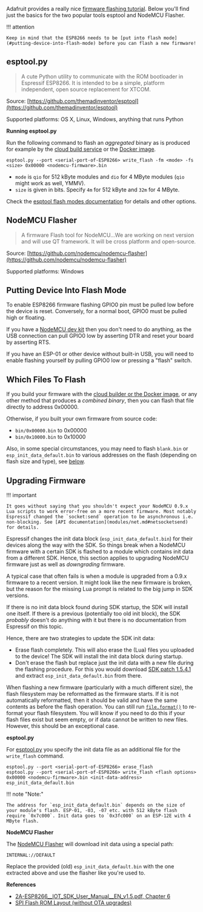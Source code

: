 Adafruit provides a really nice [firmware flashing tutorial](https://learn.adafruit.com/building-and-running-micropython-on-the-esp8266/flash-firmware). Below you'll find just the basics for the two popular tools esptool and NodeMCU Flasher.

!!! attention

    Keep in mind that the ESP8266 needs to be [put into flash mode](#putting-device-into-flash-mode) before you can flash a new firmware!

## esptool.py
> A cute Python utility to communicate with the ROM bootloader in Espressif ESP8266. It is intended to be a simple, platform independent, open source replacement for XTCOM.

Source: [https://github.com/themadinventor/esptool](https://github.com/themadinventor/esptool)

Supported platforms: OS X, Linux, Windows, anything that runs Python

**Running esptool.py**

Run the following command to flash an *aggregated* binary as is produced for example by the [cloud build service](build.md#cloud-build-service) or the [Docker image](build.md#docker-image).

`esptool.py --port <serial-port-of-ESP8266> write_flash -fm <mode> -fs <size> 0x00000 <nodemcu-firmware>.bin`

- `mode` is `qio` for 512&nbsp;kByte modules and `dio` for 4&nbsp;MByte modules (`qio` might work as well, YMMV).
- `size` is given in bits. Specify `4m` for 512&nbsp;kByte and `32m` for 4&nbsp;MByte.

Check the [esptool flash modes documentation](https://github.com/themadinventor/esptool#flash-modes) for details and other options.

## NodeMCU Flasher
> A firmware Flash tool for NodeMCU...We are working on next version and will use QT framework. It will be cross platform and open-source.

Source: [https://github.com/nodemcu/nodemcu-flasher](https://github.com/nodemcu/nodemcu-flasher)

Supported platforms: Windows

## Putting Device Into Flash Mode

To enable ESP8266 firmware flashing GPIO0 pin must be pulled low before the device is reset. Conversely, for a normal boot, GPIO0 must be pulled high or floating.

If you have a [NodeMCU dev kit](https://github.com/nodemcu/nodemcu-devkit-v1.0) then you don't need to do anything, as the USB connection can pull GPIO0 low by asserting DTR and reset your board by asserting RTS.

If you have an ESP-01 or other device without built-in USB, you will need to enable flashing yourself by pulling GPIO0 low or pressing a "flash" switch.

## Which Files To Flash

If you build your firmware with the [cloud builder or the Docker image](build.md), or any other method that produces a *combined binary*, then you can flash that file directly to address 0x00000.

Otherwise, if you built your own firmware from source code:

- `bin/0x00000.bin` to 0x00000
- `bin/0x10000.bin` to 0x10000

Also, in some special circumstances, you may need to flash `blank.bin` or `esp_init_data_default.bin` to various addresses on the flash (depending on flash size and type), see [below](#upgrading-from-sdk-09x-firmware).

## Upgrading Firmware

!!! important

    It goes without saying that you shouldn't expect your NodeMCU 0.9.x Lua scripts to work error-free on a more recent firmware. Most notably Espressif changed the `socket:send` operation to be asynchronous i.e. non-blocking. See [API documentation](modules/net.md#netsocketsend) for details.

Espressif changes the init data block (`esp_init_data_default.bin`) for their devices along the way with the SDK. So things break when a NodeMCU firmware with a certain SDK is flashed to a module which contains init data from a different SDK. Hence, this section applies to upgrading NodeMCU firmware just as well as *downgrading* firmware.

A typical case that often fails is when a module is upgraded from a 0.9.x firmware to a recent version. It might look like the new firmware is broken, but the reason for the missing Lua prompt is related to the big jump in SDK versions.

If there is no init data block found during SDK startup, the SDK will install one itself. If there is a previous (potentially too old init block), the SDK *probably* doesn't do anything with it but there is no documentation from Espressif on this topic.

Hence, there are two strategies to update the SDK init data:

- Erase flash completely. This will also erase the (Lua) files you uploaded to the device! The SDK will install the init data block during startup.
- Don't erase the flash but replace just the init data with a new file during the flashing procedure. For this you would download [SDK patch 1.5.4.1](http://bbs.espressif.com/download/file.php?id=1572) and extract `esp_init_data_default.bin` from there.

When flashing a new firmware (particularly with a much different size), the flash filesystem may be reformatted as the firmware starts. If it is not automatically reformatted, then it should be valid and have the same contents as before the flash operation. You can still run [`file.format()`](modules/file.md#fileformat) to re-format your flash filesystem. You will know if you need to do this if your flash files exist but seem empty, or if data cannot be written to new files. However, this should be an exceptional case.

**esptool.py**

For [esptool.py](https://github.com/themadinventor/esptool) you specify the init data file as an additional file for the `write_flash` command.

```
esptool.py --port <serial-port-of-ESP8266> erase_flash
esptool.py --port <serial-port-of-ESP8266> write_flash <flash options> 0x00000 <nodemcu-firmware>.bin <init-data-address> esp_init_data_default.bin
```

!!! note "Note:"

    The address for `esp_init_data_default.bin` depends on the size of your module's flash. ESP-01, -03, -07 etc. with 512 kByte flash require `0x7c000`. Init data goes to `0x3fc000` on an ESP-12E with 4 MByte flash.

**NodeMCU Flasher**

The [NodeMCU Flasher](https://github.com/nodemcu/nodemcu-flasher) will download init data using a special path:
```
INTERNAL://DEFAULT
```

Replace the provided (old) `esp_init_data_default.bin` with the one extracted above and use the flasher like you're used to.

**References**

* [2A-ESP8266__IOT_SDK_User_Manual__EN_v1.5.pdf, Chapter 6](http://bbs.espressif.com/viewtopic.php?f=51&t=1024)
* [SPI Flash ROM Layout (without OTA upgrades)](https://github.com/esp8266/esp8266-wiki/wiki/Memory-Map#spi-flash-rom-layout-without-ota-upgrades)
